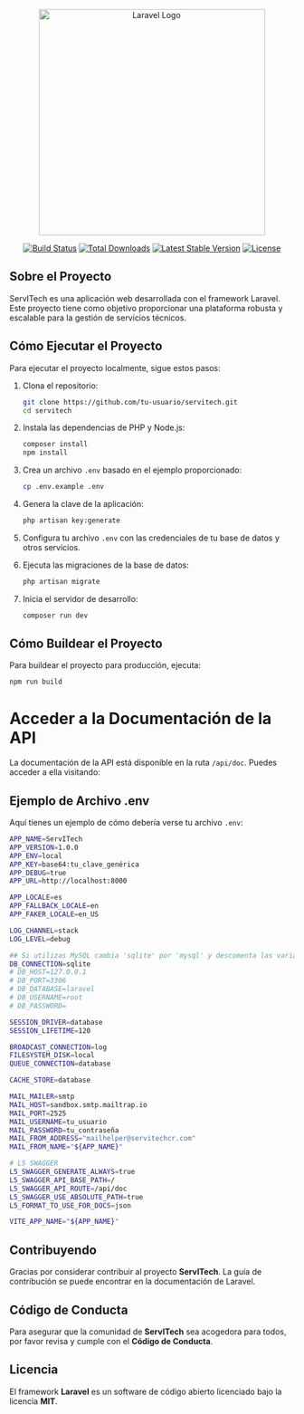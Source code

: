 <p align="center"><a href="https://laravel.com" target="_blank"><img src="https://raw.githubusercontent.com/laravel/art/master/logo-lockup/5%20SVG/2%20CMYK/1%20Full%20Color/laravel-logolockup-cmyk-red.svg" width="400" alt="Laravel Logo"></a></p>

<p align="center">
<a href="https://github.com/laravel/framework/actions"><img src="https://github.com/laravel/framework/workflows/tests/badge.svg" alt="Build Status"></a>
<a href="https://packagist.org/packages/laravel/framework"><img src="https://img.shields.io/packagist/dt/laravel/framework" alt="Total Downloads"></a>
<a href="https://packagist.org/packages/laravel/framework"><img src="https://img.shields.io/packagist/v/laravel/framework" alt="Latest Stable Version"></a>
<a href="https://packagist.org/packages/laravel/framework"><img src="https://img.shields.io/packagist/l/laravel/framework" alt="License"></a>
</p>

## Sobre el Proyecto

ServITech es una aplicación web desarrollada con el framework Laravel. Este proyecto tiene como objetivo proporcionar una plataforma robusta y escalable para la gestión de servicios técnicos.

## Cómo Ejecutar el Proyecto

Para ejecutar el proyecto localmente, sigue estos pasos:

1. Clona el repositorio:
    ```sh
    git clone https://github.com/tu-usuario/servitech.git
    cd servitech
    ```

2. Instala las dependencias de PHP y Node.js:
    ```sh
    composer install
    npm install
    ```

3. Crea un archivo `.env` basado en el ejemplo proporcionado:
    ```sh
    cp .env.example .env
    ```

4. Genera la clave de la aplicación:
    ```sh
    php artisan key:generate
    ```

5. Configura tu archivo `.env` con las credenciales de tu base de datos y otros servicios.

6. Ejecuta las migraciones de la base de datos:
    ```sh
    php artisan migrate
    ```

7. Inicia el servidor de desarrollo:
    ```sh
    composer run dev
    ```

## Cómo Buildear el Proyecto

Para buildear el proyecto para producción, ejecuta:
```sh
npm run build
```

# Acceder a la Documentación de la API  
La documentación de la API está disponible en la ruta `/api/doc`. Puedes acceder a ella visitando:  

## Ejemplo de Archivo .env  
Aquí tienes un ejemplo de cómo debería verse tu archivo `.env`:

```sh
APP_NAME=ServITech
APP_VERSION=1.0.0
APP_ENV=local
APP_KEY=base64:tu_clave_genérica
APP_DEBUG=true
APP_URL=http://localhost:8000

APP_LOCALE=es
APP_FALLBACK_LOCALE=en
APP_FAKER_LOCALE=en_US

LOG_CHANNEL=stack
LOG_LEVEL=debug

## Si utilizas MySQL cambia 'sqlite' por 'mysql' y descomenta las variables DB_*
DB_CONNECTION=sqlite
# DB_HOST=127.0.0.1
# DB_PORT=3306
# DB_DATABASE=laravel
# DB_USERNAME=root
# DB_PASSWORD=

SESSION_DRIVER=database
SESSION_LIFETIME=120

BROADCAST_CONNECTION=log
FILESYSTEM_DISK=local
QUEUE_CONNECTION=database

CACHE_STORE=database

MAIL_MAILER=smtp
MAIL_HOST=sandbox.smtp.mailtrap.io
MAIL_PORT=2525
MAIL_USERNAME=tu_usuario
MAIL_PASSWORD=tu_contraseña
MAIL_FROM_ADDRESS="mailhelper@servitechcr.com"
MAIL_FROM_NAME="${APP_NAME}"

# L5 SWAGGER
L5_SWAGGER_GENERATE_ALWAYS=true
L5_SWAGGER_API_BASE_PATH=/
L5_SWAGGER_API_ROUTE=/api/doc
L5_SWAGGER_USE_ABSOLUTE_PATH=true
L5_FORMAT_TO_USE_FOR_DOCS=json

VITE_APP_NAME="${APP_NAME}"
```

## Contribuyendo  
Gracias por considerar contribuir al proyecto **ServITech**. La guía de contribución se puede encontrar en la documentación de Laravel.  

## Código de Conducta  
Para asegurar que la comunidad de **ServITech** sea acogedora para todos, por favor revisa y cumple con el **Código de Conducta**.  

## Licencia  
El framework **Laravel** es un software de código abierto licenciado bajo la licencia **MIT**.  
